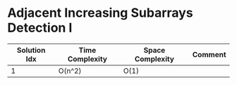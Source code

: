 # Adjacent Increasing Subarrays Detection I

| Solution Idx | Time Complexity | Space Complexity | Comment |
| ------------ | --------------- | ---------------- | ------- |
| 1            | O(n^2)          | O(1)             |         |
